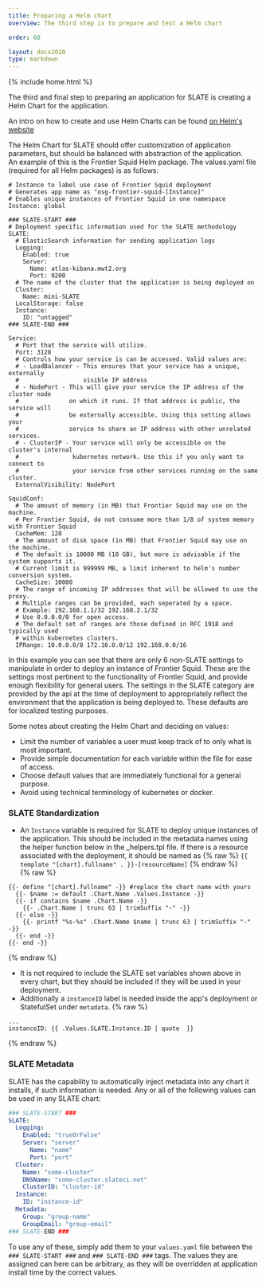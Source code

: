 ```yaml
---
title: Preparing a Helm chart
overview: The third step is to prepare and test a Helm chart

order: 60

layout: docs2020
type: markdown
---
```

{% include home.html %}

The third and final step to preparing an application for SLATE is creating a Helm Chart for the application.

An intro on how to create and use Helm Charts can be found [on Helm's website](https://helm.sh/docs/chart_template_guide/getting_started/)

The Helm Chart for SLATE should offer customization of application parameters, but should be balanced with abstraction of the application.  
An example of this is the Frontier Squid Helm package. The values.yaml file (required for all Helm packages) is as follows:  
```
# Instance to label use case of Frontier Squid deployment
# Generates app name as "osg-frontier-squid-[Instance]"
# Enables unique instances of Frontier Squid in one namespace
Instance: global

### SLATE-START ###
# Deployment specific information used for the SLATE methodology
SLATE:
  # ElasticSearch information for sending application logs
  Logging:
    Enabled: true
    Server:
      Name: atlas-kibana.mwt2.org
      Port: 9200
  # The name of the cluster that the application is being deployed on
  Cluster:
    Name: mini-SLATE
  LocalStorage: false
  Instance:
    ID: "untagged"
### SLATE-END ###

Service:
  # Port that the service will utilize.
  Port: 3128
  # Controls how your service is can be accessed. Valid values are:
  # - LoadBalancer - This ensures that your service has a unique, externally
  #                  visible IP address
  # - NodePort - This will give your service the IP address of the cluster node 
  #              on which it runs. If that address is public, the service will 
  #              be externally accessible. Using this setting allows your 
  #              service to share an IP address with other unrelated services. 
  # - ClusterIP - Your service will only be accessible on the cluster's internal 
  #               kubernetes network. Use this if you only want to connect to 
  #               your service from other services running on the same cluster. 
  ExternalVisibility: NodePort

SquidConf:
  # The amount of memory (in MB) that Frontier Squid may use on the machine.
  # Per Frontier Squid, do not consume more than 1/8 of system memory with Frontier Squid
  CacheMem: 128
  # The amount of disk space (in MB) that Frontier Squid may use on the machine.
  # The default is 10000 MB (10 GB), but more is advisable if the system supports it.
  # Current limit is 999999 MB, a limit inherent to helm's number conversion system.
  CacheSize: 10000
  # The range of incoming IP addresses that will be allowed to use the proxy.
  # Multiple ranges can be provided, each seperated by a space.
  # Example: 192.168.1.1/32 192.168.2.1/32
  # Use 0.0.0.0/0 for open access.
  # The default set of ranges are those defined in RFC 1918 and typically used 
  # within kubernetes clusters. 
  IPRange: 10.0.0.0/8 172.16.0.0/12 192.168.0.0/16
```  
In this example you can see that there are only 6 non-SLATE settings to manipulate in order to deploy an instance of Frontier Squid. These are the settings most pertinent to the functionality of Frontier Squid, and provide enough flexibility for general users. The settings in the SLATE category are provided by the api at the time of deployment to appropriately reflect the environment that the application is being deployed to. These defaults are for localized testing purposes.

Some notes about creating the Helm Chart and deciding on values:
* Limit the number of variables a user must keep track of to only what is most important.
* Provide simple documentation for each variable within the file for ease of access.
* Choose default values that are immediately functional for a general purpose.
* Avoid using technical terminology of kubernetes or docker.

### SLATE Standardization
* An `Instance` variable is required for SLATE to deploy unique instances of the application. This should be included in the metadata names using the helper function below in the _helpers.tpl file. If there is a resource associated with the deployment, it should be named as {% raw %} `{{ template "[chart].fullname" . }}-[resourceName]` {% endraw %}  
{% raw %}
```
{{- define "[chart].fullname" -}} #replace the chart name with yours
  {{- $name := default .Chart.Name .Values.Instance -}}
  {{- if contains $name .Chart.Name -}}
    {{- .Chart.Name | trunc 63 | trimSuffix "-" -}}
  {{- else -}}
    {{- printf "%s-%s" .Chart.Name $name | trunc 63 | trimSuffix "-" -}}
  {{- end -}}
{{- end -}}
```
{% endraw %}
* It is not required to include the SLATE set variables shown above in every chart, but they should be included if they will be used in your deployment.
* Additionally a `instanceID` label is needed inside the app's deployment or StatefulSet under `metadata`.
{% raw %}
```
...
instanceID: {{ .Values.SLATE.Instance.ID | quote  }}
```
{% endraw %}

### SLATE Metadata

SLATE has the capability to automatically inject metadata into any chart it installs, if such information is needed.
Any or all of the following values can be used in any SLATE chart:
```yaml
### SLATE-START ###
SLATE:
  Logging:
    Enabled: "trueOrFalse"
    Server: "server"
      Name: "name"
      Port: "port"
  Cluster:
    Name: "some-cluster"
    DNSName: "some-cluster.slateci.net"
    ClusterID: "cluster-id"
  Instance:
    ID: "instance-id"
  Metadata:
    Group: "group-name"
    GroupEmail: "group-email"
### SLATE-END ###
```
To use any of these, simply add them to your `values.yaml` file between the `### SLATE-START ###` and `### SLATE-END ###` tags.
The values they are assigned can here can be arbitrary, as they will be overridden at application install time by the correct values.

